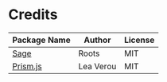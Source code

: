 Credits
==

| Package Name | Author | License |
| ------------ | ------ | ------- |
| [Sage](https://github.com/roots/sage) | Roots | MIT |
| [Prism.js](https://github.com/PrismJS/prism) | Lea Verou | MIT |
